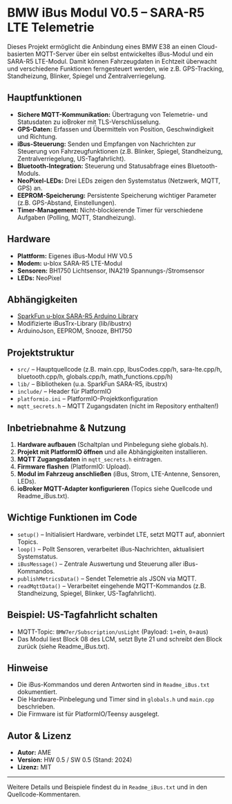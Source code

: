# BMW iBus Modul V0.5 – SARA-R5 LTE Telemetrie

Dieses Projekt ermöglicht die Anbindung eines BMW E38 an einen Cloud-basierten MQTT-Server über ein selbst entwickeltes iBus-Modul und ein SARA-R5 LTE-Modul. Damit können Fahrzeugdaten in Echtzeit überwacht und verschiedene Funktionen ferngesteuert werden, wie z.B. GPS-Tracking, Standheizung, Blinker, Spiegel und Zentralverriegelung.

## Hauptfunktionen
- **Sichere MQTT-Kommunikation:** Übertragung von Telemetrie- und Statusdaten zu ioBroker mit TLS-Verschlüsselung.
- **GPS-Daten:** Erfassen und Übermitteln von Position, Geschwindigkeit und Richtung.
- **iBus-Steuerung:** Senden und Empfangen von Nachrichten zur Steuerung von Fahrzeugfunktionen (z.B. Blinker, Spiegel, Standheizung, Zentralverriegelung, US-Tagfahrlicht).
- **Bluetooth-Integration:** Steuerung und Statusabfrage eines Bluetooth-Moduls.
- **NeoPixel-LEDs:** Drei LEDs zeigen den Systemstatus (Netzwerk, MQTT, GPS) an.
- **EEPROM-Speicherung:** Persistente Speicherung wichtiger Parameter (z.B. GPS-Abstand, Einstellungen).
- **Timer-Management:** Nicht-blockierende Timer für verschiedene Aufgaben (Polling, MQTT, Standheizung).

## Hardware
- **Plattform:** Eigenes iBus-Modul HW V0.5
- **Modem:** u-blox SARA-R5 LTE-Modul
- **Sensoren:** BH1750 Lichtsensor, INA219 Spannungs-/Stromsensor
- **LEDs:** NeoPixel

## Abhängigkeiten
- [SparkFun u-blox SARA-R5 Arduino Library](http://librarymanager/All#SparkFun_u-blox_SARA-R5_Arduino_Library)
- Modifizierte iBusTrx-Library (lib/ibustrx)
- ArduinoJson, EEPROM, Snooze, BH1750

## Projektstruktur
- `src/` – Hauptquellcode (z.B. main.cpp, IbusCodes.cpp/h, sara-lte.cpp/h, bluetooth.cpp/h, globals.cpp/h, math_functions.cpp/h)
- `lib/` – Bibliotheken (u.a. SparkFun SARA-R5, ibustrx)
- `include/` – Header für PlatformIO
- `platformio.ini` – PlatformIO-Projektkonfiguration
- `mqtt_secrets.h` – MQTT Zugangsdaten (nicht im Repository enthalten!)

## Inbetriebnahme & Nutzung
1. **Hardware aufbauen** (Schaltplan und Pinbelegung siehe globals.h).
2. **Projekt mit PlatformIO öffnen** und alle Abhängigkeiten installieren.
3. **MQTT Zugangsdaten** in `mqtt_secrets.h` eintragen.
4. **Firmware flashen** (PlatformIO: Upload).
5. **Modul im Fahrzeug anschließen** (iBus, Strom, LTE-Antenne, Sensoren, LEDs).
6. **ioBroker MQTT-Adapter konfigurieren** (Topics siehe Quellcode und Readme_iBus.txt).

## Wichtige Funktionen im Code
- `setup()` – Initialisiert Hardware, verbindet LTE, setzt MQTT auf, abonniert Topics.
- `loop()` – Pollt Sensoren, verarbeitet iBus-Nachrichten, aktualisiert Systemstatus.
- `iBusMessage()` – Zentrale Auswertung und Steuerung aller iBus-Kommandos.
- `publishMetricsData()` – Sendet Telemetrie als JSON via MQTT.
- `readMqttData()` – Verarbeitet eingehende MQTT-Kommandos (z.B. Standheizung, Spiegel, Blinker, US-Tagfahrlicht).

## Beispiel: US-Tagfahrlicht schalten
- MQTT-Topic: `BMW7er/Subscription/usLight` (Payload: `1`=ein, `0`=aus)
- Das Modul liest Block 08 des LCM, setzt Byte 21 und schreibt den Block zurück (siehe Readme_iBus.txt).

## Hinweise
- Die iBus-Kommandos und deren Antworten sind in `Readme_iBus.txt` dokumentiert.
- Die Hardware-Pinbelegung und Timer sind in `globals.h` und `main.cpp` beschrieben.
- Die Firmware ist für PlatformIO/Teensy ausgelegt.

## Autor & Lizenz
- **Autor:** AME
- **Version:** HW 0.5 / SW 0.5 (Stand: 2024)
- **Lizenz:** MIT

---
Weitere Details und Beispiele findest du in `Readme_iBus.txt` und in den Quellcode-Kommentaren.
